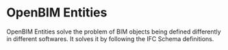 # OpenBIM Entities

OpenBIM Entities solve the problem of BIM objects being defined differently in different softwares. It solves it by following the IFC Schema definitions.

